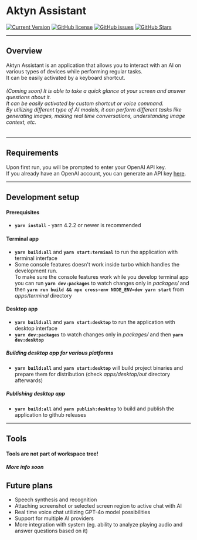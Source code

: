 # Aktyn Assistant

[![Current Version](https://img.shields.io/github/package-json/v/Aktyn/DesktopVoiceAssistant.svg)](https://github.com/Aktyn/DesktopVoiceAssistant)
[![GitHub license](https://img.shields.io/github/license/Aktyn/DesktopVoiceAssistant.svg)](https://github.com/Aktyn/DesktopVoiceAssistant/blob/master/LICENSE)
[![GitHub issues](https://img.shields.io/github/issues/Aktyn/DesktopVoiceAssistant.svg)](https://GitHub.com/Aktyn/DesktopVoiceAssistant/issues/)
[![GitHub Stars](https://img.shields.io/github/stars/Aktyn/DesktopVoiceAssistant.svg)](https://github.com/Aktyn/DesktopVoiceAssistant/stargazers)

---

## Overview

Aktyn Assistant is an application that allows you to interact with an AI on various types of devices while performing regular tasks.  
It can be easily activated by a keyboard shortcut.

###### (Coming soon) It is able to take a quick glance at your screen and answer questions about it.<br />It can be easily activated by custom shortcut or voice command.<br />By utilizing different type of AI models, it can perform different tasks like generating images, making real time conversations, understanding image context, etc.

---

## Requirements

Upon first run, you will be prompted to enter your OpenAI API key.  
If you already have an OpenAI account, you can generate an API key [here](https://platform.openai.com/account/api-keys).

---

## Development setup

#### Prerequisites

- **`yarn install`** - yarn 4.2.2 or newer is recommended

#### Terminal app

- **`yarn build:all`** and **`yarn start:terminal`** to run the application with terminal interface
- Some console features doesn't work inside turbo which handles the development run.  
  To make sure the console features work while you develop terminal app you can run **`yarn dev:packages`** to watch changes only in _packages/_ and then **`yarn run build && npx cross-env NODE_ENV=dev yarn start`** from _apps/terminal_ directory

#### Desktop app

- **`yarn build:all`** and **`yarn start:desktop`** to run the application with desktop interface
- **`yarn dev:packages`** to watch changes only in _packages/_ and then **`yarn dev:desktop`**

##### Building desktop app for various platforms

- **`yarn build:all`** and **`yarn start:desktop`** will build project binaries and prepare them for distribution (check _apps/desktop/out_ directory afterwards)

##### Publishing desktop app

- **`yarn build:all`** and **`yarn publish:desktop`** to build and publish the application to github releases

---

## Tools

#### Tools are not part of workspace tree!

##### More info soon

## Future plans

- Speech synthesis and recognition
- Attaching screenshot or selected screen region to active chat with AI
- Real time voice chat utilizing GPT-4o model possibilities
- Support for multiple AI providers
- More integration with system (eg. ability to analyze playing audio and answer questions based on it)
